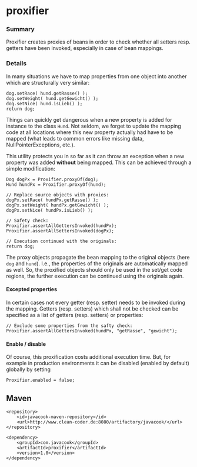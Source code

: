 # proxifier

### Summary
Proxifier creates proxies of beans in order to check whether all setters resp. getters have been invoked,
especially in case of bean mappings.

### Details
In many situations we have to map properties from one object into another which are structurally very similar:

    dog.setRace( hund.getRasse() );
    dog.setWeight( hund.getGewicht() );
    dog.setNice( hund.isLieb() );
    return dog;
    
Things can quickly get dangerous when a new property is added for instance to the class 
<code>Hund</code>. Not seldom, we forget to update the mapping code at all locations 
where this new property actually had have to be mapped (what leads to common errors 
like missing data, NullPointerExceptions, etc.).

This utility protects you in so far as it can throw an exception when 
a new property was added **without** being mapped. This can be achieved 
through a simple modification:

    Dog dogPx = Proxifier.proxyOf(dog);
    Hund hundPx = Proxifier.proxyOf(hund);

    // Replace source objects with proxies:
    dogPx.setRace( hundPx.getRasse() );
    dogPx.setWeight( hundPx.getGewicht() );
    dogPx.setNice( hundPx.isLieb() );
    
    // Safety check:
    Proxifier.assertAllGettersInvoked(hundPx);
    Proxifier.assertAllSettersInvoked(dogPx);
    
    // Execution continued with the originals:
    return dog;
    
The proxy objects propagate the bean mapping to the original objects 
(here <code>dog</code> and <code>hund</code>). I.e., the properties of the 
originals are automatically mapped as well. So, the proxified objects 
should only be used in the set/get code regions, the further execution
can be continued using the originals again.

#### Excepted properties
In certain cases not every getter (resp. setter) needs to be invoked during the mapping.
Getters (resp. setters) which shall not be checked can be specified as a list of getters 
(resp. setters) or properties:
     
    // Exclude some properties from the safty check: 
    Proxifier.assertAllGettersInvoked(hundPx, "getRasse", "gewicht");

#### Enable / disable
Of course, this proxification costs additional execution time. But, for example in 
production environments it can be disabled (enabled by default) globally by setting

    Proxifier.enabled = false;
    
## Maven

    <repository>
        <id>javacook-maven-repository</id>
        <url>http://www.clean-coder.de:8080/artifactory/javacook/</url>
    </repository>

    <dependency> 
        <groupId>com.javacook</groupId>
        <artifactId>proxifier</artifactId>
        <version>1.0</version>
    </dependency>    
